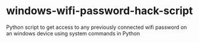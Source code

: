 # windows-wifi-password-hack-script
Python script to get access to any previously connected wifi password on an windows device using system commands in Python

